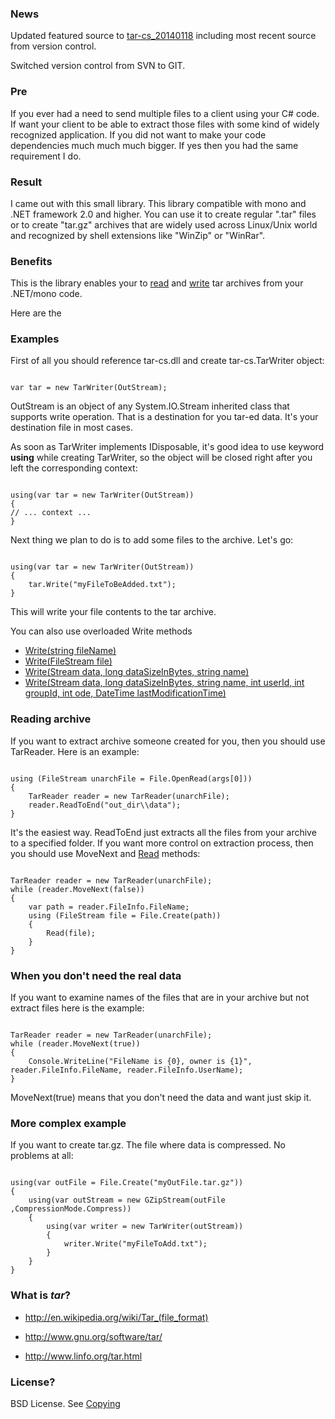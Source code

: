 ### News ###

Updated featured source to [tar-cs\_20140118](https://tar-cs.googlecode.com/files/tar-cs_20140118.zip) including most recent source from version control.

Switched version control from SVN to GIT.

### Pre ###

If you ever had a need to send multiple files to a client using your C# code. If want your client to be able to extract those files with some kind of widely recognized application. If you did not want to make your code dependencies much much much bigger. If yes then you had the same requirement I do.

### Result ###
I came out with this small library. This library compatible with mono and .NET framework 2.0 and higher. You can use it to create regular ".tar" files or to create "tar.gz" archives that are widely used across Linux/Unix world and recognized by shell extensions like "WinZip" or "WinRar".

### Benefits ###
This is the library enables your to [read](http://code.google.com/p/tar-cs/wiki/TarReader) and [write](http://code.google.com/p/tar-cs/wiki/TarWriter) tar archives from your .NET/mono code.

Here are the
### Examples ###

First of all you should reference tar-cs.dll and create tar-cs.TarWriter object:

```

var tar = new TarWriter(OutStream);

```

OutStream is an object of any System.IO.Stream inherited class that supports write operation. That is a destination for you tar-ed data. It's your destination file in most cases.

As soon as TarWriter implements IDisposable, it's good idea to use keyword **using** while creating TarWriter, so the object will be closed right after you left the corresponding context:

```

using(var tar = new TarWriter(OutStream))
{
// ... context ...
}

```

Next thing we plan to do is to add some files to the archive. Let's go:

```

using(var tar = new TarWriter(OutStream))
{
    tar.Write("myFileToBeAdded.txt");
}

```

This will write your file contents to the tar archive.

You can also use overloaded Write methods

  * [Write(string fileName)](http://code.google.com/p/tar-cs/wiki/WriteString)
  * [Write(FileStream file)](http://code.google.com/p/tar-cs/wiki/WriteFileStream)
  * [Write(Stream data, long dataSizeInBytes, string name)](http://code.google.com/p/tar-cs/wiki/WriteStream)
  * [Write(Stream data, long dataSizeInBytes, string name, int userId, int groupId, int  ode, DateTime lastModificationTime)](http://code.google.com/p/tar-cs/wiki/WriteStreamAndParameters)

### Reading archive ###

If you want to extract archive someone created for you, then you should use TarReader. Here is an example:

```

using (FileStream unarchFile = File.OpenRead(args[0]))
{
    TarReader reader = new TarReader(unarchFile);
    reader.ReadToEnd("out_dir\\data");
}

```

It's the easiest way. ReadToEnd just extracts all the files from your archive to a specified folder. If you want more
control on extraction process, then you should use MoveNext and [Read](Read.md) methods:

```
            
TarReader reader = new TarReader(unarchFile);
while (reader.MoveNext(false))
{
    var path = reader.FileInfo.FileName;
    using (FileStream file = File.Create(path))
    {
        Read(file);
    }
}

```

### When you don't need the real data ###

If you want to examine names of the files that are in your archive but not extract files here is the example:

```

TarReader reader = new TarReader(unarchFile);
while (reader.MoveNext(true))
{
    Console.WriteLine("FileName is {0}, owner is {1}", reader.FileInfo.FileName, reader.FileInfo.UserName);
}

```

MoveNext(true) means that you don't need the data and want just skip it.

### More complex example ###
If you want to create tar.gz. The file where data is compressed. No problems at all:

```

using(var outFile = File.Create("myOutFile.tar.gz"))
{
    using(var outStream = new GZipStream(outFile ,CompressionMode.Compress))
    {
        using(var writer = new TarWriter(outStream))
        {
            writer.Write("myFileToAdd.txt");
        }
    }
}

```

### What is _tar_? ###

  * http://en.wikipedia.org/wiki/Tar_(file_format)

  * http://www.gnu.org/software/tar/

  * http://www.linfo.org/tar.html

### License? ###

BSD License. See [Copying](Copying.md)